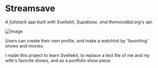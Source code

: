 # Streamsave

*A fullstack app built with Sveltekit, Supabase, and themovidbd.org's api.*

![Image](https://www.streamsave.app/images/desktopheroes.png)

Users can create their own profile, and make a watchlist by 'favoriting' shows and movies.

I made this project to learn Sveltekit, to replace a text file of me and my wife's favorite shows, and as a portfolio show piece.
